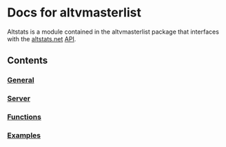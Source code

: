# Docs for altvmasterlist

Altstats is a module contained in the altvmasterlist package that interfaces with the [altstats.net](https://altstats.net) [API](https://api.altstats.net/).

## Contents

### [General](general.md)
### [Server](server.md)
### [Functions](functions.md)
### [Examples](examples.md)